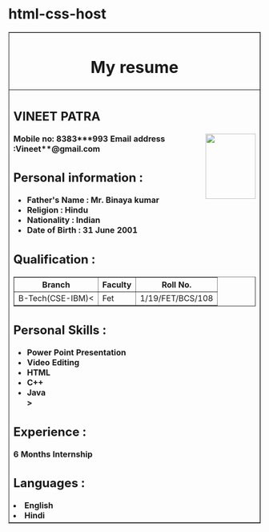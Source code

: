 # html-css-host<html>
<head>
<title>
My Resume
</title>
</head>
<body>
<table border = "1" align = "center" width = "60%">
<tr>
<th>
<h1>My resume</h2>
</th>
</tr>
<tr>
<th align = "left">
<h2>
VINEET PATRA 
</h2>
<img src = "myphoto2.jpg" align = "right" height = "130" width = "100"/>
Mobile no: 8383***993
Email address :Vineet**@gmail.com
<h2> Personal information : </h2>
<ul>
<li> Father's Name : Mr. Binaya kumar</li>
<li> Religion : Hindu </li>
<li> Nationality : Indian </li>
<li> Date of Birth : 31 June 2001</li>
</ul>
<h2> Qualification : </h2>
<table border = "1"><tr><th>Branch</th><th>
Faculty
</th>
<th>Roll No.</th>
<tr>
<td>B-Tech(CSE-IBM)<</td>
<td>Fet</td>
<td> 1/19/FET/BCS/108</td>
</tr>
</table>
<h2>Personal Skills : </h2>
<ul>
<li> Power Point Presentation </li>
<li> Video Editing </li>
<li> HTML </li>
<li> C++ </li>
<li> Java </li>>
</ul>
<h2> Experience : </h2>
6 Months Internship
<h2> Languages : </h2
<ul>
<li> English </li>
<li> Hindi </li>
</ul>
</table>
</body>
</html>
